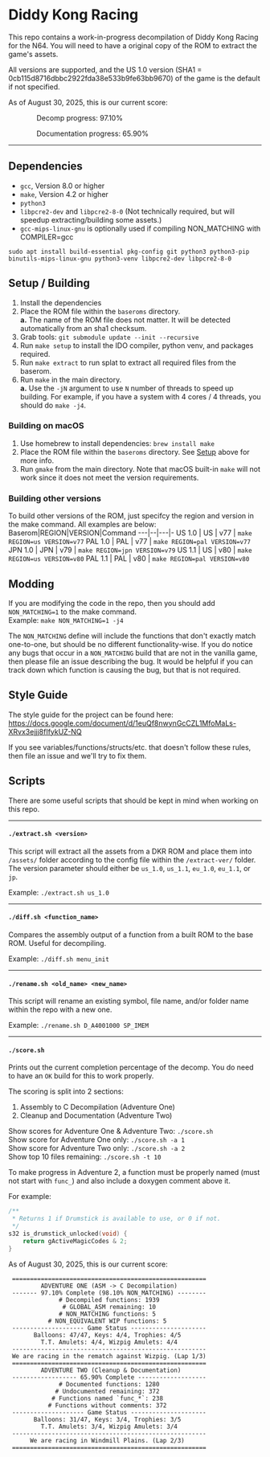 # Diddy Kong Racing

This repo contains a work-in-progress decompilation of Diddy Kong Racing for the N64. You will need to have a original copy of the ROM to extract the game's assets.

All versions are supported, and the US 1.0 version (SHA1 = 0cb115d8716dbbc2922fda38e533b9fe63bb9670) of the game is the default if not specified.

<!-- README_SCORE_SUMMARY_BEGIN -->
As of August 30, 2025, this is our current score:

&emsp;&emsp;&emsp;&emsp;Decomp progress: 97.10%

&emsp;&emsp;&emsp;&emsp;Documentation progress: 65.90%
<!-- README_SCORE_SUMMARY_END -->

---

## Dependencies

- `gcc`, Version 8.0 or higher
- `make`, Version 4.2 or higher
- `python3`
- `libpcre2-dev` and `libpcre2-8-0` (Not technically required, but will speedup extracting/building some assets.)
- `gcc-mips-linux-gnu` is optionally used if compiling NON_MATCHING with COMPILER=gcc

`sudo apt install build-essential pkg-config git python3 python3-pip binutils-mips-linux-gnu python3-venv libpcre2-dev libpcre2-8-0`

## Setup / Building

1. Install the dependencies
2. Place the ROM file within the `baseroms` directory.  
   **a.** The name of the ROM file does not matter. It will be detected automatically from an sha1 checksum.
3. Grab tools: `git submodule update --init --recursive`
4. Run `make setup` to install the IDO compiler, python venv, and packages required.
5. Run `make extract` to run splat to extract all required files from the baserom.
6. Run `make` in the main directory.  
   **a.** Use the `-jN` argument to use `N` number of threads to speed up building. For example, if you have a system with 4 cores / 4 threads, you should do `make -j4`.

### Building on macOS

1. Use homebrew to install dependencies: `brew install make`
2. Place the ROM file within the `baseroms` directory. See [Setup](#setup--building) above for more info.
3. Run `gmake` from the main directory. Note that macOS built-in `make` will not work since it does not meet the version requirements.

### Building other versions

To build other versions of the ROM, just specifcy the region and version in the make command. All examples are below:
Baserom|REGION|VERSION|Command
---|--|---|-
US 1.0 | US | v77 | `make REGION=us VERSION=v77`
PAL 1.0 | PAL | v77 | `make REGION=pal VERSION=v77`
JPN 1.0 | JPN | v79 | `make REGION=jpn VERSION=v79`
US 1.1 | US | v80 | `make REGION=us VERSION=v80`
PAL 1.1 | PAL | v80 | `make REGION=pal VERSION=v80`

## Modding

If you are modifying the code in the repo, then you should add `NON_MATCHING=1` to the make command.  
Example: `make NON_MATCHING=1 -j4`

The `NON_MATCHING` define will include the functions that don't exactly match one-to-one, but should be no different functionality-wise. If you do notice any bugs that occur in a `NON_MATCHING` build that are not in the vanilla game, then please file an issue describing the bug. It would be helpful if you can track down which function is causing the bug, but that is not required.

## Style Guide

The style guide for the project can be found here: https://docs.google.com/document/d/1euQf8nwynGcCZL1MfoMaLs-XRvx3ejjj8fIfykUZ-NQ

If you see variables/functions/structs/etc. that doesn't follow these rules, then file an issue and we'll try to fix them.

## Scripts

There are some useful scripts that should be kept in mind when working on this repo.

---

#### `./extract.sh <version>`

This script will extract all the assets from a DKR ROM and place them into `/assets/` folder according to the config file within the `/extract-ver/` folder. The version parameter should either be `us_1.0`, `us_1.1`, `eu_1.0`, `eu_1.1`, or `jp`.

Example: `./extract.sh us_1.0`

---

#### `./diff.sh <function_name>`

Compares the assembly output of a function from a built ROM to the base ROM. Useful for decompiling.

Example: `./diff.sh menu_init`

---

#### `./rename.sh <old_name> <new_name>`

This script will rename an existing symbol, file name, and/or folder name within the repo with a new one.

Example: `./rename.sh D_A4001000 SP_IMEM`

---

#### `./score.sh`

Prints out the current completion percentage of the decomp. You do need to have an `OK` build for this to work properly.

The scoring is split into 2 sections:

1. Assembly to C Decompilation (Adventure One)
2. Cleanup and Documentation (Adventure Two)

Show scores for Adventure One & Adventure Two: `./score.sh`  
Show score for Adventure One only: `./score.sh -a 1`  
Show score for Adventure Two only: `./score.sh -a 2`  
Show top 10 files remaining: `./score.sh -t 10`

To make progress in Adventure 2, a function must be properly named (must not start with `func_`) and also include a doxygen comment above it.

For example:

```c
/**
 * Returns 1 if Drumstick is available to use, or 0 if not.
 */
s32 is_drumstick_unlocked(void) {
    return gActiveMagicCodes & 2;
}
```

<!-- README_SCORE_BEGIN -->
As of August 30, 2025, this is our current score:
```
 ======================================================
         ADVENTURE ONE (ASM -> C Decompilation)
 ------- 97.10% Complete (98.10% NON_MATCHING) --------
              # Decompiled functions: 1939
               # GLOBAL_ASM remaining: 10
              # NON_MATCHING functions: 5
           # NON_EQUIVALENT WIP functions: 5
 -------------------- Game Status ---------------------
       Balloons: 47/47, Keys: 4/4, Trophies: 4/5
         T.T. Amulets: 4/4, Wizpig Amulets: 4/4
 ------------------------------------------------------
 We are racing in the rematch against Wizpig. (Lap 1/3)
 ======================================================
         ADVENTURE TWO (Cleanup & Documentation)
 ------------------ 65.90% Complete -------------------
              # Documented functions: 1280
             # Undocumented remaining: 372
            # Functions named `func_*`: 238
           # Functions without comments: 372
 -------------------- Game Status ---------------------
       Balloons: 31/47, Keys: 3/4, Trophies: 3/5
         T.T. Amulets: 3/4, Wizpig Amulets: 3/4
 ------------------------------------------------------
      We are racing in Windmill Plains. (Lap 2/3)
 ======================================================
```
<!-- README_SCORE_END -->
